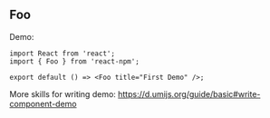 
## Foo

Demo:

```tsx
import React from 'react';
import { Foo } from 'react-npm';

export default () => <Foo title="First Demo" />;
```

More skills for writing demo: https://d.umijs.org/guide/basic#write-component-demo
